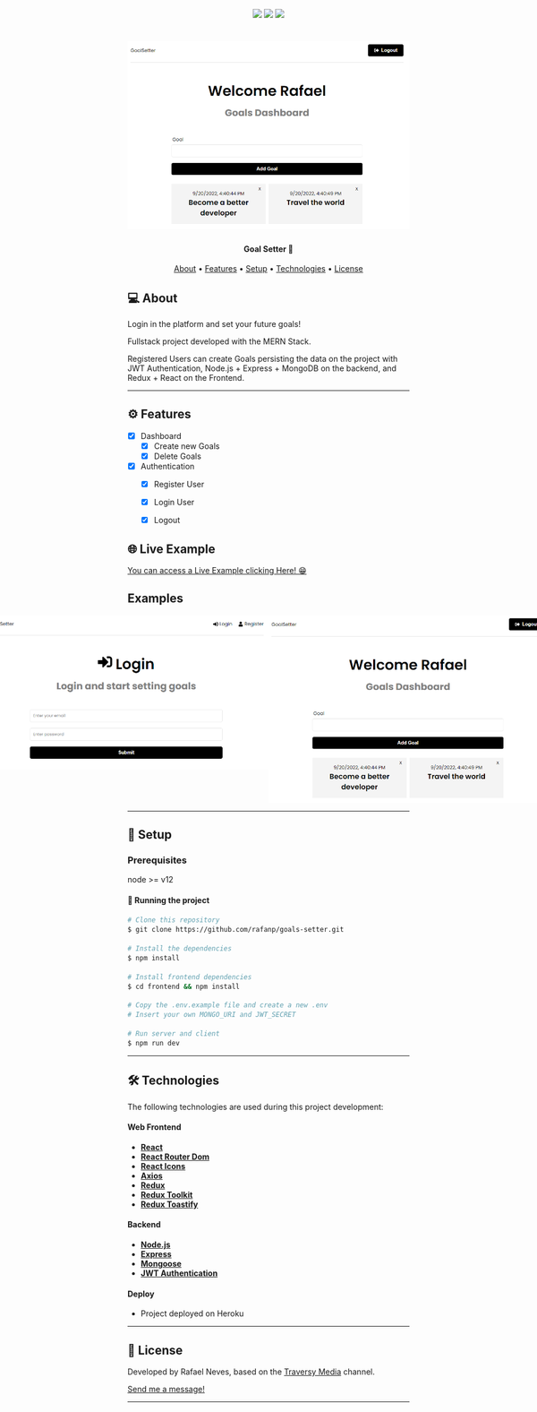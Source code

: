 <p align="center">

  <img src="https://img.shields.io/static/v1?label=&message=React&color=7159c1&style=for-the-badge&logo=react"/>

  <img src="https://img.shields.io/static/v1?label=&message=Javascript&color=7159c1&style=for-the-badge&logo=javascript"/>

  <img src="https://img.shields.io/static/v1?label=&message=Node.js&color=7159c1&style=for-the-badge&logo=node.js"/>

</p>
<h1 align="center">
    <img alt="Goal Setter" title="Goal Setter" src="./frontend/public/dashboard-example.png" />
</h1>

<h4 align="center">
	Goal Setter 🚀
</h4>

<p align="center">
 <a href="#-about">About</a> •
 <a href="#-features">Features</a> •
 <a href="#-setup">Setup</a> •
 <a href="#-technologies">Technologies</a> •
 <a href="#-license">License</a>
</p>


## 💻 About

Login in the platform and set your future goals!

Fullstack project developed with the MERN Stack.

Registered Users can create Goals persisting the data on the project with JWT Authentication, Node.js + Express + MongoDB on the backend, and Redux + React on the Frontend.

---

## ⚙️ Features

- [X] Dashboard
  - [x] Create new Goals
  - [x] Delete Goals
- [x] Authentication
  - [x] Register User
  - [x] Login User
  - [x] Logout


## 🌐 Live Example

[You can access a Live Example clicking Here! 😁](https://mern-goals-rafaelnps.herokuapp.com/login)

## Examples

<p align="center" style="display: flex; align-items: flex-start; justify-content: center;">
  <img alt="GoalSetter" title="#GoalSetter" src="./frontend/public/login-example.png" width="600px">

  <img alt="GoalSetter" title="#GoalSetter" src="./frontend/public/dashboard-example.png" width="600px">
</p>

---

## 🚀 Setup

### Prerequisites

node >= v12

#### 🎲 Running the project

```bash
# Clone this repository
$ git clone https://github.com/rafanp/goals-setter.git

# Install the dependencies
$ npm install

# Install frontend dependencies
$ cd frontend && npm install

# Copy the .env.example file and create a new .env
# Insert your own MONGO_URI and JWT_SECRET 

# Run server and client
$ npm run dev
```
---

## 🛠 Technologies

The following technologies are used during this project development:

#### **Web Frontend**
-   **[React](https://reactjs.org/)**
-   **[React Router Dom](https://github.com/ReactTraining/react-router/tree/master/packages/react-router-dom)**
-   **[React Icons](https://react-icons.github.io/react-icons/)**
-   **[Axios](https://github.com/axios/axios)**
-   **[Redux](https://redux.js.org/)**
-   **[Redux Toolkit](https://redux-toolkit.js.org/)**
-   **[Redux Toastify](https://www.npmjs.com/package/react-toastify)**


#### **Backend**
-   **[Node.js](https://nodejs.org)**
-   **[Express](https://expressjs.com/)**
-   **[Mongoose](https://mongoosejs.com/)**
-   **[JWT Authentication](https://www.npmjs.com/package/jsonwebtoken)**


#### **Deploy**
- Project deployed on Heroku


---

## 📝 License

Developed by Rafael Neves, based on the [Traversy Media](https://www.youtube.com/c/TraversyMedia) channel.

[Send me a message!](https://www.linkedin.com/in/rafaelnps/)

---